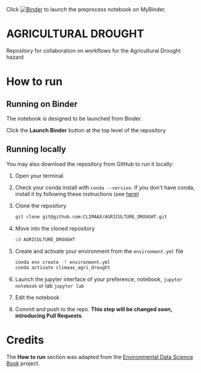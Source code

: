 Click [![Binder](https://mybinder.org/badge_logo.svg)](https://mybinder.org/v2/gh/CLIMAAX/HEAVY_RAINFALL/main?labpath=EXTREME_PRECIPITATION_preprocess.ipynb) to launch the preprocess notebook on MyBinder.

# AGRICULTURAL DROUGHT
Repository for collaboration on workflows for the Agricultural Drought hazard

# How to run

## Running on Binder
The notebook is designed to be launched from Binder. 

Click the **Launch Binder** button at the top level of the repository

## Running locally
You may also download the repository from GitHub to run it locally:
1. Open your terminal

2. Check your conda install with `conda --version`. If you don't have conda, install it by following these instructions (see [here](https://docs.conda.io/en/latest/miniconda.html))

3. Clone the repository
    ```bash
    git clone git@github.com:CLIMAAX/AGRICULTURE_DROUGHT.git
    ```

4. Move into the cloned repository
    ```bash
    cd AGRICULTURE_DROUGHT
    ```

5. Create and activate your environment from the `environment.yml` file
    ```bash
    conda env create -f environment.yml
    conda activate climaax_agri_drought
    ```  

6. Launch the jupyter interface of your preference, notebook, `jupyter notebook` or lab `jupyter lab`
7. Edit the notebook
8. Commit and push to the repo. **This step will be changed soon, introducing Pull Requests**.

# Credits
The **How to run** section was adapted from the [Environmental Data Science Book](https://edsbook.org/welcome.html) project.
